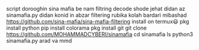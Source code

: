 script dorooghin sina mafia 
be nam filtring decode shode jehat didan az
sinamafia.py didan konid 
in abzar filtering rubika kolah bardari mibashad
https://github.com/sina-mafia/sina-mafia-filtering
install on termux😃
pkg install python
pip install colorama
pkg install git
git clone https://github.com/MOHAMMADCYBERI/sinamafia
cd sinamafia
ls
python3 sinamafia.py
arad va mmd 

